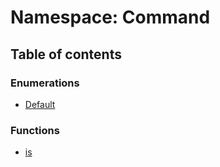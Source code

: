# Namespace: Command

## Table of contents

### Enumerations

* [Default](/auto-docs/playground-react/enums/Command.Default.md)

### Functions

* [is](/auto-docs/playground-react/functions/Command.is.md)
